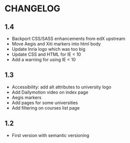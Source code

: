 # CHANGELOG

## 1.4

- Backport CSS/SASS enhancements from edX upstream
- Move Aegis and Xiti markers into html body
- Update Inria logo which was too big
- Update CSS and HTML for IE < 10
- Add a warning for using IE < 10  

## 1.3

* Accessibility: add alt attributes to university logo
* Add Dailymotion video on index page
* Aegis markers
* Add pages for some universities
* Add filtering on courses list page

## 1.2

* First version with semantic versioning